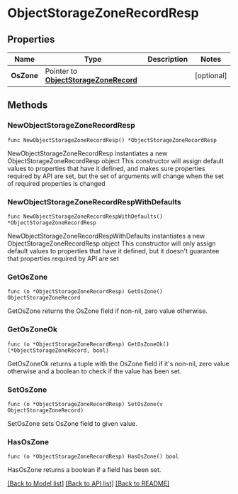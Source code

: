 # ObjectStorageZoneRecordResp

## Properties

Name | Type | Description | Notes
------------ | ------------- | ------------- | -------------
**OsZone** | Pointer to [**ObjectStorageZoneRecord**](ObjectStorageZoneRecord.md) |  | [optional] 

## Methods

### NewObjectStorageZoneRecordResp

`func NewObjectStorageZoneRecordResp() *ObjectStorageZoneRecordResp`

NewObjectStorageZoneRecordResp instantiates a new ObjectStorageZoneRecordResp object
This constructor will assign default values to properties that have it defined,
and makes sure properties required by API are set, but the set of arguments
will change when the set of required properties is changed

### NewObjectStorageZoneRecordRespWithDefaults

`func NewObjectStorageZoneRecordRespWithDefaults() *ObjectStorageZoneRecordResp`

NewObjectStorageZoneRecordRespWithDefaults instantiates a new ObjectStorageZoneRecordResp object
This constructor will only assign default values to properties that have it defined,
but it doesn't guarantee that properties required by API are set

### GetOsZone

`func (o *ObjectStorageZoneRecordResp) GetOsZone() ObjectStorageZoneRecord`

GetOsZone returns the OsZone field if non-nil, zero value otherwise.

### GetOsZoneOk

`func (o *ObjectStorageZoneRecordResp) GetOsZoneOk() (*ObjectStorageZoneRecord, bool)`

GetOsZoneOk returns a tuple with the OsZone field if it's non-nil, zero value otherwise
and a boolean to check if the value has been set.

### SetOsZone

`func (o *ObjectStorageZoneRecordResp) SetOsZone(v ObjectStorageZoneRecord)`

SetOsZone sets OsZone field to given value.

### HasOsZone

`func (o *ObjectStorageZoneRecordResp) HasOsZone() bool`

HasOsZone returns a boolean if a field has been set.


[[Back to Model list]](../README.md#documentation-for-models) [[Back to API list]](../README.md#documentation-for-api-endpoints) [[Back to README]](../README.md)



